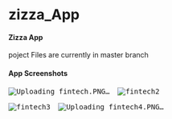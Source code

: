 # zizza_App
#### Zizza App
poject Files are currently in master branch
#### App Screenshots
<kbd>![Uploading fintech.PNG…]()</kbd>
&nbsp;&nbsp;&nbsp;<kbd>![fintech2](https://user-images.githubusercontent.com/90906602/136979338-ac85b49d-a8a3-479f-b6f1-76652b76f51e.PNG)</kbd>

<kbd>![fintech3](https://user-images.githubusercontent.com/90906602/136979486-32f225a4-c766-49fd-bc5f-a980f197995a.PNG)</kbd>
&nbsp;&nbsp;&nbsp;<kbd>![Uploading fintech4.PNG…]()</kbd>

